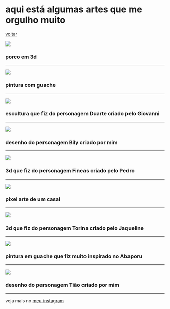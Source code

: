 

# aqui está algumas artes que me orgulho muito
  <a href="https://github.com/alex3aguiar/alex3aguiar/blob/main/README.md">voltar</a>


![](https://alex3aguiar.github.io/alex3aguiar/arts/porco.jpg)
### porco em 3d

  <hr>


![](https://alex3aguiar.github.io/alex3aguiar/arts/azul.jpg)
### pintura com guache

  <hr>


![](https://alex3aguiar.github.io/alex3aguiar/arts/duarte.jpg)
### escultura  que fiz do personagem Duarte criado pelo Giovanni

  <hr>


![](https://alex3aguiar.github.io/alex3aguiar/arts/bily.jpg)
### desenho do personagem Bily criado por mim

  <hr>


![](https://alex3aguiar.github.io/alex3aguiar/arts/fineas.jpg)
### 3d  que fiz do personagem Fineas criado pelo Pedro

  <hr>


![](https://alex3aguiar.github.io/alex3aguiar/arts/pixelart.jpg)
### pixel arte de um casal

  <hr>


![](https://alex3aguiar.github.io/alex3aguiar/arts/torina.jpg)
### 3d  que fiz do personagem Torina criado pelo Jaqueline

  <hr>


![](https://alex3aguiar.github.io/alex3aguiar/arts/urubu.jpg)
### pintura em guache que fiz muito inspirado no Abaporu

  <hr>


![](https://alex3aguiar.github.io/alex3aguiar/arts/tiao.jpeg)
### desenho do personagem Tião criado por mim

  <hr>

veja mais no <a href="https://www.instagram.com/alex3aguiar/">meu instagram</a>
